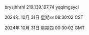 brysjhhrhl 219.139.197.74 yqqlmgsycl

2024年 10月 31日 星期四 08:30:02 CST

2024年 10月 31日 星期四 00:30:02 GMT
